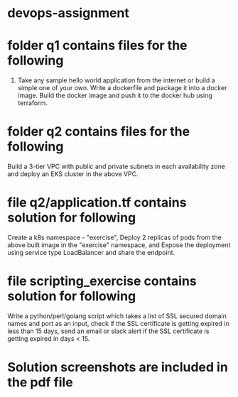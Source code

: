 # devops-assignment

# folder q1 contains files for the following
1. Take any sample hello world application from the internet or build a simple one of your own.
Write a dockerfile and package it into a docker image. Build the docker image and push it to the docker hub using terraform.

# folder q2 contains files for the following
Build a 3-tier VPC with public and private subnets in each availability zone and deploy an EKS cluster in the above VPC.

# file q2/application.tf contains solution for following
Create a k8s namespace - "exercise", 
Deploy 2 replicas of pods from the above built image in the "exercise" namespace, and 
Expose the deployment using service type LoadBalancer and share the endpoint.

# file scripting_exercise  contains solution for following

Write a python/perl/golang script  which takes a list of SSL secured domain names and port as an input, check if the SSL certificate is getting expired in less than 15 days, send an email or slack alert if the SSL certificate is getting expired in days < 15.

# Solution screenshots are included in the pdf file
